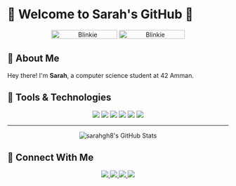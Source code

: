 # 💜 Welcome to Sarah's GitHub 🌸

<div align="center">
    <img src="https://adriansblinkiecollection.neocities.org/v1.gif" alt="Blinkie" width="150" height="20">
    <img src="https://adriansblinkiecollection.neocities.org/g35.gif" alt="Blinkie" width="150" height="20">
</div>

## 🌸 About Me
Hey there! I'm **Sarah**, a computer science student at 42 Amman. 


## 🌟 Tools & Technologies
<div align="center">
    <img src="https://img.shields.io/badge/-C-00599C?style=flat&logo=c&logoColor=white">
    <img src="https://img.shields.io/badge/-Makefiles-4F4F4F?style=flat&logo=makefile&logoColor=white">
    <img src="https://img.shields.io/badge/-Linux-000000?style=flat&logo=linux&logoColor=FCC624">
    <img src="https://img.shields.io/badge/-Ubuntu-E95420?style=flat&logo=ubuntu&logoColor=white">
    <img src="https://img.shields.io/badge/-Visual%20Studio%20Code-007ACC?style=flat&logo=visual-studio-code&logoColor=white">
    <img src="https://img.shields.io/badge/-Git-F05032?style=flat&logo=git&logoColor=white">
</div>

---
<div align="center">
    <img src="https://github-readme-stats.vercel.app/api/top-langs/?username=sarahgh8&theme=jolly&show_icons=true&hide_border=true&layout=compact" alt="sarahgh8's GitHub Stats" />
</div>

## 🌟 Connect With Me
<div align="center">
    <a href="https://profile.intra.42.fr/users/sghunmin">
        <img src="https://img.shields.io/badge/-profile-000000?style=flat&logo=42&logoColor=white">
    </a>
    <a href="https://www.linkedin.com/in/sarah-ghunmyeen-7b1b3b1b4/">
        <img src="https://img.shields.io/badge/-LinkedIn-00599C?style=flat&&logoColor=white">
    </a>
    <a href="https://www.codewars.com/users/sarahgh">
        <img src="https://img.shields.io/badge/-Codewars-CB4C4D?style=flat&logo=codewars&logoColor=white">
    </a>
    <a href="https://codeforces.com/profile/sarahghcodes">
        <img src="https://img.shields.io/badge/-Codeforces-ff0000?style=flat&logo=codeforces&logoColor=white">
    </a>
</div>